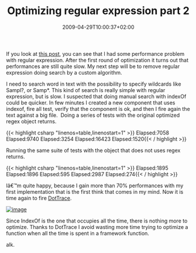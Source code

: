 ﻿---
title: "Optimizing regular expression part 2"
description: ""
date: 2009-04-29T10:00:37+02:00
draft: false
tags: [General]
categories: [General]
---
If you look at [this post](http://www.codewrecks.com/blog/index.php/2009/04/24/optimizing-regular-expression/), you can see that I had some performance problem with regular expression. After the first round of optimization it turns out that performances are still quite slow. My next step will be to remove regular expression doing search by a custom algorithm.

I need to search word in text with the possibility to specify wildcards like Sampl?, or Samp\*. This kind of search is really simple with regular expression, but is slow. I suspected that doing manual search with indexOf could be quicker. In few minutes I created a new component that uses indexof, fire all test, verify that the component is ok, and then I fire again the text against a big file.  Doing a series of tests with the original optimized regex object returns.

{{< highlight csharp "linenos=table,linenostart=1" >}}
Elapsed:7058
Elapsed:9740
Elapsed:3254
Elapsed:16423
Elapsed:1520{{< / highlight >}}

<!-- Code inserted with Steve Dunn's Windows Live Writer Code Formatter Plugin.  http://dunnhq.com -->

Running the same suite of tests with the object that does not uses regex returns.

{{< highlight csharp "linenos=table,linenostart=1" >}}
Elapsed:1895
Elapsed:1896
Elapsed:595
Elapsed:2987
Elapsed:274{{< / highlight >}}

<!-- Code inserted with Steve Dunn's Windows Live Writer Code Formatter Plugin.  http://dunnhq.com -->

Iâ€™m quite happy, because I gain more than 70% performances with my first implementation that is the first think that comes in my mind. Now it is time again to fire [DotTrace](http://www.jetbrains.com/profiler/).

[![image](http://www.codewrecks.com/blog/wp-content/uploads/2009/04/image-thumb7.png "image")](http://www.codewrecks.com/blog/wp-content/uploads/2009/04/image7.png)

Since IndexOf is the one that occupies all the time, there is nothing more to optimize. Thanks to DotTrace I avoid wasting more time trying to optimize a function when all the time is spent in a framework function.

alk.
